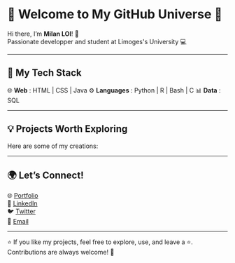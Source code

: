 # 👋 Welcome to My GitHub Universe 🌟

Hi there, I’m **Milan LOI**! 🚀  
Passionate developper and student at Limoges's University 💻

---

## 🔧 My Tech Stack   
🌐 **Web** : HTML | CSS | Java
⚙️ **Languages** :  Python | R | Bash | C 
📊 **Data** : SQL 
<!--
🎨 **Design** : UI/UX | Figma | TailwindCSS  
-->
<!--
---

![Activity Graph](https://github-readme-activity-graph.cyclic.app/graph?username=LOI-mln&theme=dracula)

---

![Your GitHub Stats](https://github-readme-stats.vercel.app/api?username=LOI-mln&show_icons=true&theme=radical)  
![Most Used Languages](https://github-readme-stats.vercel.app/api/top-langs/?username=LOI-mln&layout=compact&theme=radical)

---

![Profile Views](https://komarev.com/ghpvc/?username=LOI-mln&color=blueviolet)  
![Top Languages](https://img.shields.io/github/languages/top/LOI-mln/yourrepo?color=orange)  
![GitHub Followers](https://img.shields.io/github/followers/LOI-mln?style=social)
-->
--- 

## 💡 Projects Worth Exploring  
Here are some of my creations:
<!--
### 🎨 [Nom du projet #1](https://github.com/tonpseudo/tonprojet1)  
Description rapide : Une solution révolutionnaire pour [résoudre un problème précis].

### 🚀 [Nom du projet #2](https://github.com/tonpseudo/tonprojet2)  
Description rapide : Un outil qui facilite la vie des [type d'utilisateur].
-->
---

## 🌍 Let’s Connect!  
🌐 [Portfolio](https://tonportfolio.com)  
💼 [LinkedIn](https://linkedin.com/in/tonpseudo)  
🐦 [Twitter](https://x.com/MLN_444)  
📧 [Email](mailto:milan.loi@unilim.fr)  

---

⭐ If you like my projects, feel free to explore, use, and leave a ⭐. Contributions are always welcome! 🙌
